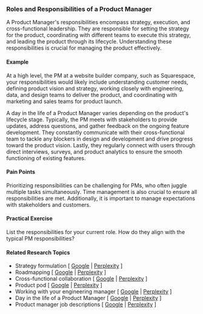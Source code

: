 ### Roles and Responsibilities of a Product Manager

A Product Manager's responsibilities encompass strategy, execution, and cross-functional leadership. They are responsible for setting the strategy for the product, coordinating with different teams to execute this strategy, and leading the product through its lifecycle. Understanding these responsibilities is crucial for managing the product effectively.

#### Example

At a high level, the PM at a website builder company, such as Squarespace, your responsibilities would likely include understanding customer needs, defining product vision and strategy, working closely with engineering, data, and design teams to deliver the product, and coordinating with marketing and sales teams for product launch.

A day in the life of a Product Manager varies depending on the product's lifecycle stage. Typically, the PM meets with stakeholders to provide updates, address questions, and gather feedback on the ongoing feature development. They constantly communicate with their cross-functional team to tackle any blockers in design and development and drive progress toward the product vision. Lastly, they regularly connect with users through direct interviews, surveys, and product analytics to ensure the smooth functioning of existing features.

#### Pain Points

Prioritizing responsibilities can be challenging for PMs, who often juggle multiple tasks simultaneously. Time management is also crucial to ensure all responsibilities are met. Additionally, it is important to manage expectations with stakeholders and customers.

#### Practical Exercise

List the responsibilities for your current role. How do they align with the typical PM responsibilities?

#### Related Research Topics

- Strategy formulation [ [Google](https://www.google.com/search?q=Strategy%20formulation%20in%20product%20management) | [Perplexity](https://www.perplexity.ai/?q=Strategy%20formulation%20in%20product%20management) ]
- Roadmapping [ [Google](https://www.google.com/search?q=Roadmapping%20in%20product%20management) | [Perplexity](https://www.perplexity.ai/?q=Roadmapping%20in%20product%20management) ]
- Cross-functional collaboration [ [Google](https://www.google.com/search?q=Cross-functional%20collaboration%20in%20product%20management) | [Perplexity](https://www.perplexity.ai/?q=Cross-functional%20collaboration%20in%20product%20management) ]
- Product pod [ [Google](https://www.google.com/search?q=Product%20pod%20in%20product%20management) | [Perplexity](https://www.perplexity.ai/?q=Product%20pod%20in%20product%20management) ]
- Working with your engineering manager [ [Google](https://www.google.com/search?q=Working%20with%20your%20engineering%20manager%20in%20product%20management) | [Perplexity](https://www.perplexity.ai/?q=Working%20with%20your%20engineering%20manager%20in%20product%20management) ]
- Day in the life of a Product Manager [ [Google](https://www.google.com/search?q=Day%20in%20the%20life%20of%20a%20Product%20Manager%20in%20product%20management) | [Perplexity](https://www.perplexity.ai/?q=Day%20in%20the%20life%20of%20a%20Product%20Manager%20in%20product%20management) ]
- Product manager job descriptions [ [Google](https://www.google.com/search?q=Product%20manager%20job%20descriptions%20in%20product%20management) | [Perplexity](https://www.perplexity.ai/?q=Product%20manager%20job%20descriptions%20in%20product%20management) ]



